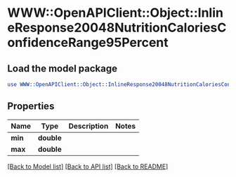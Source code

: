 # WWW::OpenAPIClient::Object::InlineResponse20048NutritionCaloriesConfidenceRange95Percent

## Load the model package
```perl
use WWW::OpenAPIClient::Object::InlineResponse20048NutritionCaloriesConfidenceRange95Percent;
```

## Properties
Name | Type | Description | Notes
------------ | ------------- | ------------- | -------------
**min** | **double** |  | 
**max** | **double** |  | 

[[Back to Model list]](../README.md#documentation-for-models) [[Back to API list]](../README.md#documentation-for-api-endpoints) [[Back to README]](../README.md)


